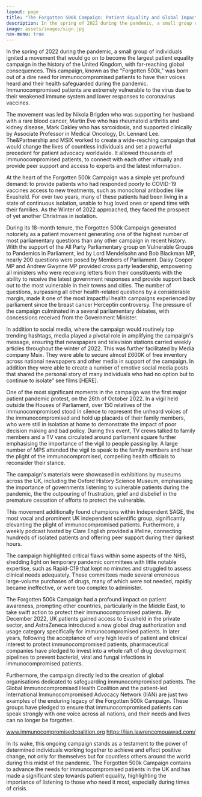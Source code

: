 ```yaml
---
layout: page
title: "The Forgotten 500k Campaign: Patient Equality and Global Impact"
description: In the spring of 2022 during the pandemic, a small group of individuals ignited a movement that would go on to become the largest patient equality campaign in the history of the United Kingdom, with far-reaching global consequences. This campaign, known as the Forgotten 500k, was born out of a dire need for immunocompromised patients to have their voices heard and their health safeguarded during the pandemic. Immunocompromised patients are extremely vulnerable to the virus due to their weakened immune system and lower responses to coronavirus vaccines.
image: assets/images/sign.jpg
nav-menu: true
---
```

In the spring of 2022 during the pandemic, a small group of individuals ignited a movement that would go on to become the largest patient equality campaign in the history of the United Kingdom, with far-reaching global consequences. This campaign, known as the "Forgotten 500k," was born out of a dire need for immunocompromised patients to have their voices heard and their health safeguarded during the pandemic. Immunocompromised patients are extremely vulnerable to the virus due to their weakened immune system and lower responses to coronavirus vaccines. 

The movement was led by Nikola Brigden who was supporting her husband with a rare blood cancer, Martin Eve who has rheumatoid arthritis and kidney disease, Mark Oakley who has sarcoidosis, and supported clinically by Associate Professor in Medical Oncology, Dr. Lennard Lee. The&Partnership and MSIX worked to create a wide-reaching campaign that would change the lives of countless individuals and set a powerful precedent for patient advocacy worldwide. It allowed thousands of immunocompromised patients, to connect with each other virtually and provide peer support and access to experts and the latest information. 
 
At the heart of the Forgotten 500k Campaign was a simple yet profound demand: to provide patients who had responded poorly to COVID-19 vaccines access to new treatments, such as monoclonal antibodies like Evusheld. For over two years, many of these patients had been living in a state of continuous isolation, unable to hug loved ones or spend time with their families. As the Winter of 2022 approached, they faced the prospect of yet another Christmas in isolation.
 
During its 18-month tenure, the Forgotten 500k Campaign generated notoriety as a patient movement generating one of the highest number of most parliamentary questions than any other campaign in recent history. With the support of the All Party Parliamentary group on Vulnerable Groups to Pandemics in Parliament, led by Lord Mendelsohn and Bob Blackman MP, nearly 200 questions were posed by Members of Parliament. Daisy Cooper MP and Andrew Gwynne MP provided cross party leadership, empowering all ministers who were receiving letters from their constituents with the ability to receive the latest government responses and provide support back out to the most vulnerable in their towns and cities. The number of questions, surpassing all other health-related questions by a considerable margin, made it one of the most impactful health campaigns experienced by parliament since the breast cancer Herceptin controversy. The pressure of the campaign culminated in a several parliamentary debates, with concessions received from the Government Minister.
 
 
In addition to social media, where the campaign would routinely top trending hashtags, media played a pivotal role in amplifying the campaign's message, ensuring that newspapers and television stations carried weekly articles throughout the winter of 2022. This was further facilitated by Media company Msix. They were able to secure almost £600K of free inventory across national newspapers and other media in support of the campaign. In addition they were able to create a number of emotive social media posts that shared the personal story of many individuals who had no option but to continue to isolate” see films [HERE].
 
 
 
One of the most significant moments in the campaign was the first major patient pandemic protest, on the 26th of October 2022. In a vigil held outside the Houses of Parliament, over 150 relatives of the immunocompromised stood in silence to represent the unheard voices of the immunocompromised and hold up placards of their family members, who were still in isolation at home to demonstrate the impact of poor decision making and bad policy. During this event, TV crews talked to family members and a TV vans circulated around parliament square further emphasising the importance of the vigil to people passing by. A large number of MPS attended the vigil to speak to the family members and hear the plight of the immunocompromised, compelling health officials to reconsider their stance.
 
The campaign's materials were showcased in exhibitions by museums across the UK, including the Oxford History Science Museum, emphasising the importance of governments listening to vulnerable patients during the pandemic, the the outpouring of frustration, grief and disbelief in the premature cessation of efforts to protect the vulnerable. 
 

This movement additionally found champions within Independent SAGE, the most vocal and prominent UK independent scientific group, significantly elevanting the plight of immunocompromised patients. Furthermore, a weekly podcast hosted by Clare English provided a lifeline, connecting hundreds of isolated patients and offering peer support during their darkest hours.
 
The campaign highlighted critical flaws within some aspects of the NHS, shedding light on temporary pandemic committees with little notable expertise, such as Rapid-C19 that kept no minutes and struggled to assess clinical needs adequately. These committees made several erroneous large-volume purchases of drugs, many of which were not needed, rapidly became ineffective, or were too complex to administer.
 
 
The Forgotten 500k Campaign had a profound impact on patient awareness, prompting other countries, particularly in the Middle East, to take swift action to protect their immunocompromised patients. By December 2022, UK patients gained access to Evusheld in the private sector, and AstraZeneca introduced a new global drug authorization and usage category specifically for immunocompromised patients. In later years, following the acceptance of very high levels of patient and clinical interest to protect immunocompromised patients, pharmaceutical companies have pledged to invest into a whole raft of drug development pipelines to prevent bacterial, viral and fungal infections in immunocompromised patients.
 
Furthermore, the campaign directly led to the creation of global organisations dedicated to safeguarding immunocompromised patients. The Global Immunocompromised Health Coalition and the patient-led International Immunocompromised Advocacy Network (IIAN)  are just two examples of the enduring legacy of the Forgotten 500k Campaign. These groups have pledged to ensure that immunocompromised patients can speak strongly with one voice across all nations, and their needs and lives can no longer be forgotten.
 
www.immunocompromisedcoalition.org
https://iian.lawrencemouawad.com/
 
In its wake, this ongoing campaign stands as a testament to the power of determined individuals working together to achieve and effect positive change, not only for themselves but for countless others around the world during this midst of the pandemic. The Forgotten 500k Campaign contains to advance the needs for immunocompromised patients in the UK and has made a significant step towards patient equality, highlighting the importance of listening to those who need it most, especially during times of crisis.
